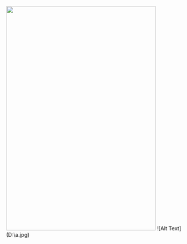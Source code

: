 <img src="https://myoctocat.com/assets/images/base-octocat.svg" style="width:400px; height:600px;"/>
![Alt Text](D:\a.jpg)
